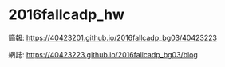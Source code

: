 # 2016fallcadp_hw

簡報: https://40423201.github.io/2016fallcadp_bg03/40423223

網誌: https://40423223.github.io/2016fallcadp_bg03/blog
